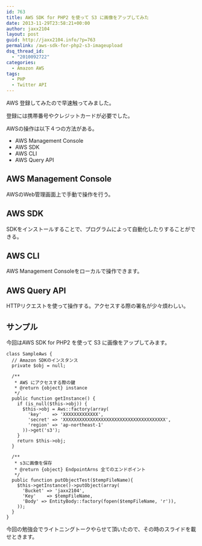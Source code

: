 ```yaml
---
id: 763
title: AWS SDK for PHP2 を使って S3 に画像をアップしてみた
date: 2013-11-29T23:58:21+00:00
author: jaxx2104
layout: post
guid: http://jaxx2104.info/?p=763
permalink: /aws-sdk-for-php2-s3-imageupload
dsq_thread_id:
  - "2010092722"
categories:
  - Amazon AWS
tags:
  - PHP
  - Twitter API
---
```

AWS 登録してみたので早速触ってみました。
  
登録には携帯番号やクレジットカードが必要でした。

AWSの操作は以下４つの方法がある。

  * AWS Management Console
  * AWS SDK
  * AWS CLI
  * AWS Query API

## AWS Management Console

AWSのWeb管理画面上で手動で操作を行う。

## AWS SDK

SDKをインストールすることで、プログラムによって自動化したりすることができる。

<!--more-->

## AWS CLI

AWS Management Consoleをローカルで操作できます。

## AWS Query API

HTTPリクエストを使って操作する。アクセスする際の署名が少々煩わしい。



## サンプル

今回はAWS SDK for PHP2 を使って S3 に画像をアップしてみます。

```
class SampleAws {
  // Amazon SDKのインスタンス
  private $obj = null;

  /**
   * AWS にアクセスする際の鍵
   * @return {object} instance
   */
  public function getInstance() {
    if (is_null($this->obj)) {
      $this->obj = Aws::factory(array(
        'key'    => 'XXXXXXXXXXXXX',
        'secret' => 'XXXXXXXXXXXXXXXXXXXXXXXXXXXXXXXXXXXXXX',
        'region' => 'ap-northeast-1'
      ))->get('s3');
    }
    return $this->obj;
  }

  /**
   * s3に画像を保存
   * @return {object} EndpointArns 全てのエンドポイント
   */
  public function putObjectTest($tempFileName){
    $this->getInstance()->putObject(array(
      'Bucket' => 'jaxx2104',
      'Key'    => $tempFileName,
      'Body' => EntityBody::factory(fopen($tempFileName, 'r')),
    ));
  }
}
```

今回の勉強会でライトニングトークやらせて頂いたので、その時のスライドを載せときます。